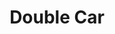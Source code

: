 ---
pid: ws163
title: Double Car
location_transcription: 
coordinates: "[-75.152375187015, 39.947022720924]"
zipcode: '19145'
gen_neighborhood: South Philadelphia
neighborhood: Passyunk
outside_phl: 
age: '6'
age_range: 6-13
instagram: 
image_file_name: ws_163.jpg
proposal_transcription: 
topic: Family
topic_summary: '0'
type: Other No Form
keywords_other: mommy, daddy, automobiles
credit: Anja
image_labels: |-
  -My mommy
  -Mi Anja
  -Daddy
twitter: 
facebook: 
permalink: "/monuments/ws163/"
layout: item-page
---